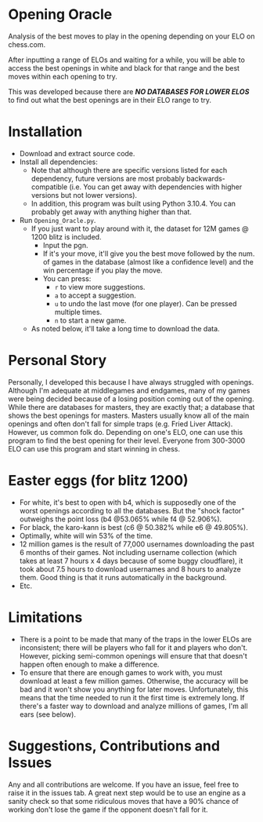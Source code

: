 # Opening Oracle
Analysis of the best moves to play in the opening depending on your ELO on chess.com.

After inputting a range of ELOs and waiting for a while, you will be able to access the best openings in white and black for that range and the best moves within each opening to try.

This was developed because there are ***NO DATABASES FOR LOWER ELOS*** to find out what the best openings are in their ELO range to try. 

# Installation

- Download and extract source code.
- Install all dependencies:
    - Note that although there are specific versions listed for each dependency, future versions are most probably backwards-compatible (i.e. You can get away with dependencies with higher versions but not lower versions).
    - In addition, this program was built using Python 3.10.4. You can probably get away with anything higher than that.
- Run `Opening_Oracle.py`.
    - If you just want to play around with it, the dataset for 12M games @ 1200 blitz is included.
        - Input the pgn.
        - If it's your move, it'll give you the best move followed by the num. of games in the database (almost like a confidence level) and the win percentage if you play the move.
        - You can press:
            - `r` to view more suggestions.
            - `a` to accept a suggestion.
            - `u` to undo the last move (for one player). Can be pressed multiple times.
            - `n` to start a new game.
    - As noted below, it'll take a long time to download the data.

# Personal Story

Personally, I developed this because I have always struggled with openings. Although I'm adequate at middlegames and endgames, many of my games were being decided because of a losing position coming out of the opening. While there are databases for masters, they are exactly that; a database that shows the best openings for masters. Masters usually know all of the main openings and often don't fall for simple traps (e.g. Fried Liver Attack). However, us common folk do. Depending on one's ELO, one can use this program to find the best opening for their level. Everyone from 300-3000 ELO can use this program and start winning in chess.

# Easter eggs (for blitz 1200)
- For white, it's best to open with b4, which is supposedly one of the worst openings according to all the databases. But the "shock factor" outweighs the point loss (b4 @53.065% while f4 @ 52.906%).
- For black, the karo-kann is best (c6 @ 50.382% while e6 @ 49.805%).
- Optimally, white will win 53% of the time.
- 12 million games is the result of 77,000 usernames downloading the past 6 months of their games. Not including username collection (which takes at least 7 hours x 4 days because of some buggy cloudflare), it took about 7.5 hours to download usernames and 8 hours to analyze them. Good thing is that it runs automatically in the background.
- Etc.

# Limitations

- There is a point to be made that many of the traps in the lower ELOs are inconsistent; there will be players who fall for it and players who don't. However, picking semi-common openings will ensure that that doesn't happen often enough to make a difference.
- To ensure that there are enough games to work with, you must download at least a few million games. Otherwise, the accuracy will be bad and it won't show you anything for later moves. Unfortunately, this means that the time needed to run it the first time is extremely long. If there's a faster way to download and analyze millions of games, I'm all ears (see below).

# Suggestions, Contributions and Issues

Any and all contributions are welcome. If you have an issue, feel free to raise it in the issues tab. A great next step would be to use an engine as a sanity check so that some ridiculous moves that have a 90% chance of working don't lose the game if the opponent doesn't fall for it.